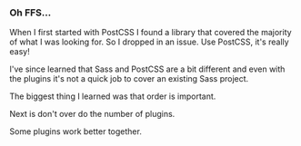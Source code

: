 ### Oh FFS...

When I first started with PostCSS I found a library that covered the majority of what I was looking for. So I dropped in an issue. Use PostCSS, it's really easy!

I've since learned that Sass and PostCSS are a bit different and even with the plugins it's not a quick job to cover an existing Sass project.

The biggest thing I learned was that order is important.

Next is don't over do the number of plugins.

Some plugins work better together.